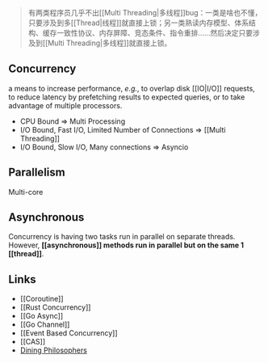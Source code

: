 > 有两类程序员几乎不出[[Multi Threading|多线程]]bug：一类是啥也不懂，只要涉及到多[[Thread|线程]]就直接上锁；另一类熟读内存模型、体系结构、缓存一致性协议、内存屏障、竞态条件、指令重排……然后决定只要涉及到[[Multi Threading|多线程]]就直接上锁。

## Concurrency
a means to increase performance, _e.g._, to overlap disk [[IO|I/O]] requests, to reduce latency by prefetching results to expected queries, or to take advantage of multiple processors.

- CPU Bound => Multi Processing
- I/O Bound, Fast I/O, Limited Number of Connections => [[Multi Threading]]
- I/O Bound, Slow I/O, Many connections => Asyncio

## Parallelism
Multi-core 

## Asynchronous
Concurrency is having two tasks run in parallel on separate threads. However, **[[asynchronous]] methods run in parallel but on the same 1 [[thread]]**.


## Links
- [[Coroutine]]
- [[Rust Concurrency]]
- [[Go Async]]
- [[Go Channel]]
- [[Event Based Concurrency]]
- [[CAS]]
- [Dining Philosophers](https://doc.rust-lang.org/1.4.0/book/dining-philosophers.html)